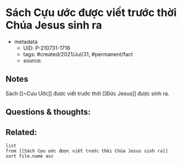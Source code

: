 # Sách Cựu ước được viết trước thời Chúa Jesus sinh ra

- metadata
	- UID: P-210731-1716
	- tags: #created/2021/Jul/31, #permanent/fact 
	- source: 

## Notes
Sách [[~Cựu Ước]] được viết trước thời [[Đức Jesus]] được sinh ra.

## Questions & thoughts:

## Related:
```dataview
list
from [[Sách Cựu ước được viết trước thời Chúa Jesus sinh ra]]
sort file.name asc
```
